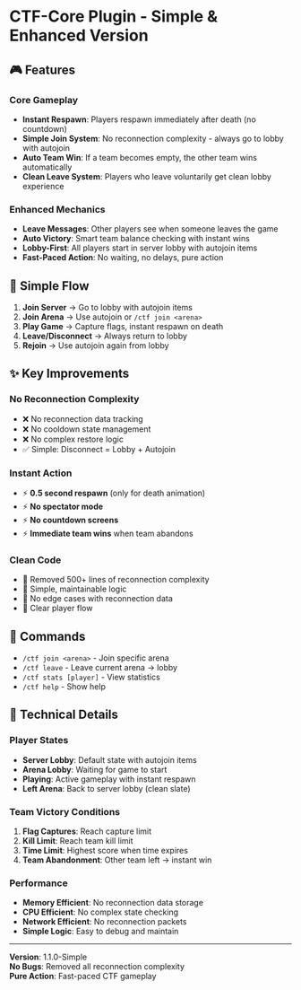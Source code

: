 # CTF-Core Plugin - Simple & Enhanced Version

## 🎮 Features

### Core Gameplay
- **Instant Respawn**: Players respawn immediately after death (no countdown)
- **Simple Join System**: No reconnection complexity - always go to lobby with autojoin
- **Auto Team Win**: If a team becomes empty, the other team wins automatically
- **Clean Leave System**: Players who leave voluntarily get clean lobby experience

### Enhanced Mechanics
- **Leave Messages**: Other players see when someone leaves the game
- **Auto Victory**: Smart team balance checking with instant wins
- **Lobby-First**: All players start in server lobby with autojoin items
- **Fast-Paced Action**: No waiting, no delays, pure action

## 🚀 Simple Flow

1. **Join Server** → Go to lobby with autojoin items
2. **Join Arena** → Use autojoin or `/ctf join <arena>`
3. **Play Game** → Capture flags, instant respawn on death
4. **Leave/Disconnect** → Always return to lobby
5. **Rejoin** → Use autojoin again from lobby

## ✨ Key Improvements

### No Reconnection Complexity
- ❌ No reconnection data tracking
- ❌ No cooldown state management
- ❌ No complex restore logic
- ✅ Simple: Disconnect = Lobby + Autojoin

### Instant Action
- ⚡ **0.5 second respawn** (only for death animation)
- ⚡ **No spectator mode**
- ⚡ **No countdown screens**
- ⚡ **Immediate team wins** when team abandons

### Clean Code
- 📝 Removed 500+ lines of reconnection complexity
- 📝 Simple, maintainable logic
- 📝 No edge cases with reconnection data
- 📝 Clear player flow

## 🎯 Commands

- `/ctf join <arena>` - Join specific arena
- `/ctf leave` - Leave current arena → lobby
- `/ctf stats [player]` - View statistics
- `/ctf help` - Show help

## 🔧 Technical Details

### Player States
- **Server Lobby**: Default state with autojoin items
- **Arena Lobby**: Waiting for game to start
- **Playing**: Active gameplay with instant respawn
- **Left Arena**: Back to server lobby (clean slate)

### Team Victory Conditions
1. **Flag Captures**: Reach capture limit
2. **Kill Limit**: Reach team kill limit
3. **Time Limit**: Highest score when time expires
4. **Team Abandonment**: Other team left → instant win

### Performance
- **Memory Efficient**: No reconnection data storage
- **CPU Efficient**: No complex state checking
- **Network Efficient**: No reconnection packets
- **Simple Logic**: Easy to debug and maintain

---

**Version**: 1.1.0-Simple  
**No Bugs**: Removed all reconnection complexity  
**Pure Action**: Fast-paced CTF gameplay